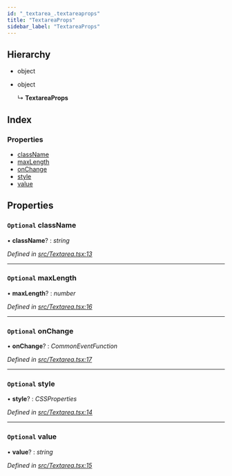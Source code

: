 ```yaml
---
id: "_textarea_.textareaprops"
title: "TextareaProps"
sidebar_label: "TextareaProps"
---
```


## Hierarchy

* object

* object

  ↳ **TextareaProps**

## Index

### Properties

* [className](_textarea_.textareaprops.md#optional-classname)
* [maxLength](_textarea_.textareaprops.md#optional-maxlength)
* [onChange](_textarea_.textareaprops.md#optional-onchange)
* [style](_textarea_.textareaprops.md#optional-style)
* [value](_textarea_.textareaprops.md#optional-value)

## Properties

### `Optional` className

• **className**? : *string*

*Defined in [src/Textarea.tsx:13](https://github.com/tarojsx/ui/blob/6701f45/src/Textarea.tsx#L13)*

___

### `Optional` maxLength

• **maxLength**? : *number*

*Defined in [src/Textarea.tsx:16](https://github.com/tarojsx/ui/blob/6701f45/src/Textarea.tsx#L16)*

___

### `Optional` onChange

• **onChange**? : *CommonEventFunction*

*Defined in [src/Textarea.tsx:17](https://github.com/tarojsx/ui/blob/6701f45/src/Textarea.tsx#L17)*

___

### `Optional` style

• **style**? : *CSSProperties*

*Defined in [src/Textarea.tsx:14](https://github.com/tarojsx/ui/blob/6701f45/src/Textarea.tsx#L14)*

___

### `Optional` value

• **value**? : *string*

*Defined in [src/Textarea.tsx:15](https://github.com/tarojsx/ui/blob/6701f45/src/Textarea.tsx#L15)*
